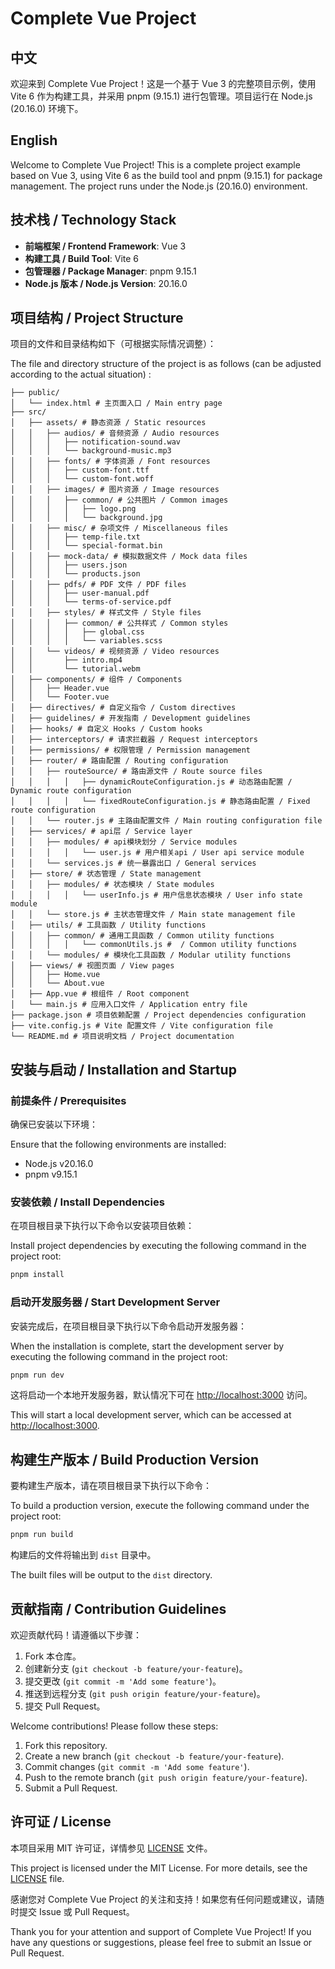 # Complete Vue Project

## 中文
欢迎来到 Complete Vue Project！这是一个基于 Vue 3 的完整项目示例，使用 Vite 6 作为构建工具，并采用 pnpm (9.15.1) 进行包管理。项目运行在 Node.js (20.16.0) 环境下。

## English
Welcome to Complete Vue Project! This is a complete project example based on Vue 3, using Vite 6 as the build tool and pnpm (9.15.1) for package management. The project runs under the Node.js (20.16.0) environment.



## 技术栈  /  Technology Stack

- **前端框架 / Frontend Framework**: Vue 3
- **构建工具 / Build Tool**: Vite 6
- **包管理器 / Package Manager**: pnpm 9.15.1
- **Node.js 版本 / Node.js Version**: 20.16.0



## 项目结构  /  Project Structure

项目的文件和目录结构如下（可根据实际情况调整）：

The file and directory structure of the project is as follows (can be adjusted according to the actual situation) :

```
├── public/ 
│   └── index.html # 主页面入口 / Main entry page
├── src/ 
│   ├── assets/ # 静态资源 / Static resources
│   │   ├── audios/ # 音频资源 / Audio resources
│   │   │   ├── notification-sound.wav
│   │   │   └── background-music.mp3
│   │   ├── fonts/ # 字体资源 / Font resources
│   │   │   ├── custom-font.ttf
│   │   │   └── custom-font.woff
│   │   ├── images/ # 图片资源 / Image resources
│   │   │   ├── common/ # 公共图片 / Common images
│   │   │   │   ├── logo.png
│   │   │   │   └── background.jpg
│   │   ├── misc/ # 杂项文件 / Miscellaneous files
│   │   │   ├── temp-file.txt
│   │   │   └── special-format.bin
│   │   ├── mock-data/ # 模拟数据文件 / Mock data files
│   │   │   ├── users.json
│   │   │   └── products.json
│   │   ├── pdfs/ # PDF 文件 / PDF files
│   │   │   ├── user-manual.pdf
│   │   │   └── terms-of-service.pdf
│   │   ├── styles/ # 样式文件 / Style files
│   │   │   ├── common/ # 公共样式 / Common styles
│   │   │   │   ├── global.css
│   │   │   │   └── variables.scss
│   │   └── videos/ # 视频资源 / Video resources
│   │       ├── intro.mp4
│   │       └── tutorial.webm
│   ├── components/ # 组件 / Components
│   │   ├── Header.vue
│   │   └── Footer.vue
│   ├── directives/ # 自定义指令 / Custom directives
│   ├── guidelines/ # 开发指南 / Development guidelines
│   ├── hooks/ # 自定义 Hooks / Custom hooks
│   ├── interceptors/ # 请求拦截器 / Request interceptors
│   ├── permissions/ # 权限管理 / Permission management
│   ├── router/ # 路由配置 / Routing configuration
│   │   ├── routeSource/ # 路由源文件 / Route source files
│   │   │   │   ├── dynamicRouteConfiguration.js # 动态路由配置 / Dynamic route configuration
│   │   │   │   └── fixedRouteConfiguration.js # 静态路由配置 / Fixed route configuration
│   │   └── router.js # 主路由配置文件 / Main routing configuration file
│   ├── services/ # api层 / Service layer
│   │   ├── modules/ # api模块划分 / Service modules
│   │   │   │   └── user.js # 用户相关api / User api service module
│   │   └── services.js # 统一暴露出口 / General services
│   ├── store/ # 状态管理 / State management
│   │   ├── modules/ # 状态模块 / State modules
│   │   │   │   └── userInfo.js # 用户信息状态模块 / User info state module
│   │   └── store.js # 主状态管理文件 / Main state management file
│   ├── utils/ # 工具函数 / Utility functions
│   │   ├── common/ # 通用工具函数 / Common utility functions
│   │   │   │   └── commonUtils.js #  / Common utility functions
│   │   └── modules/ # 模块化工具函数 / Modular utility functions
│   ├── views/ # 视图页面 / View pages
│   │   ├── Home.vue
│   │   └── About.vue
│   ├── App.vue # 根组件 / Root component
│   └── main.js # 应用入口文件 / Application entry file
├── package.json # 项目依赖配置 / Project dependencies configuration
├── vite.config.js # Vite 配置文件 / Vite configuration file
└── README.md # 项目说明文档 / Project documentation
```



## 安装与启动  /  Installation and Startup

### 前提条件  /  Prerequisites

确保已安装以下环境：

Ensure that the following environments are installed:

- Node.js v20.16.0
- pnpm v9.15.1

### 安装依赖  /  Install Dependencies

在项目根目录下执行以下命令以安装项目依赖：

Install project dependencies by executing the following command in the project root:

```bash
pnpm install
```

### 启动开发服务器  /  Start Development Server

安装完成后，在项目根目录下执行以下命令启动开发服务器：

When the installation is complete, start the development server by executing the following command in the project root:

```bash
pnpm run dev
```

这将启动一个本地开发服务器，默认情况下可在 [http://localhost:3000](http://localhost:3000) 访问。

This will start a local development server, which can be accessed at [http://localhost:3000](http://localhost:3000).



## 构建生产版本  /  Build Production Version

要构建生产版本，请在项目根目录下执行以下命令：

To build a production version, execute the following command under the project root:

```bash
pnpm run build
```

构建后的文件将输出到 `dist` 目录中。

The built files will be output to the `dist` directory.



## 贡献指南  /  Contribution Guidelines

欢迎贡献代码！请遵循以下步骤：

1. Fork 本仓库。
2. 创建新分支 (`git checkout -b feature/your-feature`)。
3. 提交更改 (`git commit -m 'Add some feature'`)。
4. 推送到远程分支 (`git push origin feature/your-feature`)。
5. 提交 Pull Request。

Welcome contributions! Please follow these steps:

1. Fork this repository.
2. Create a new branch (`git checkout -b feature/your-feature`).
3. Commit changes (`git commit -m 'Add some feature'`).
4. Push to the remote branch (`git push origin feature/your-feature`).
5. Submit a Pull Request.



## 许可证 / License

本项目采用 MIT 许可证，详情参见 [LICENSE](LICENSE) 文件。

This project is licensed under the MIT License. For more details, see the [LICENSE](LICENSE) file.



感谢您对 Complete Vue Project 的关注和支持！如果您有任何问题或建议，请随时提交 Issue 或 Pull Request。

Thank you for your attention and support of Complete Vue Project! If you have any questions or suggestions, please feel free to submit an Issue or Pull Request.
